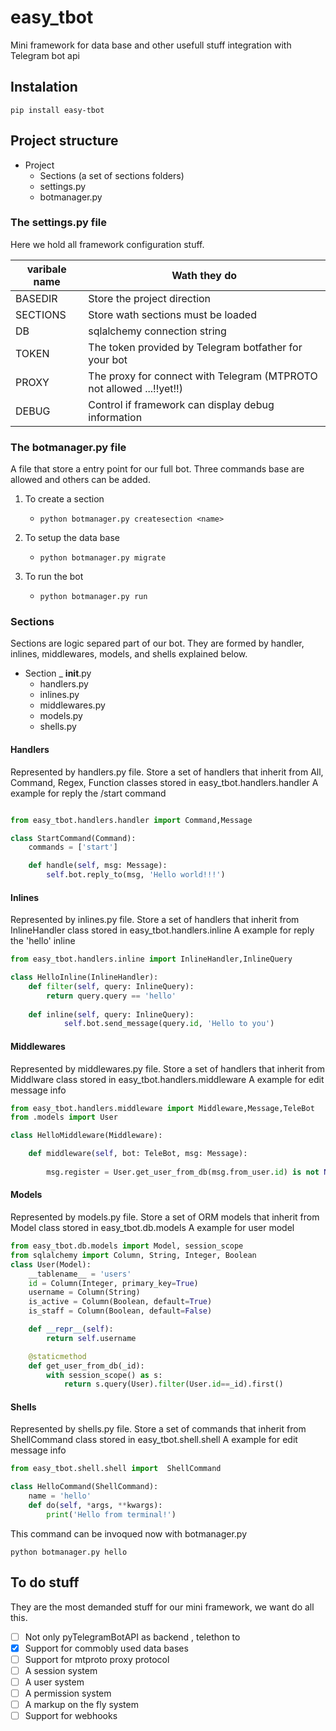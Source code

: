 # easy_tbot
Mini framework  for data base and other usefull stuff integration with Telegram bot api
## Instalation
````commandline
pip install easy-tbot
````
## Project structure
- Project
  - Sections (a set of sections folders)
  - settings.py
  - botmanager.py
### The settings.py file
Here we hold all framework configuration stuff.

| varibale name | Wath they do |
| ------------- | ------------- |
| BASEDIR  | Store the project direction  |
| SECTIONS | Store wath sections must be loaded  |
| DB | sqlalchemy connection string |
| TOKEN | The token provided by Telegram botfather for your bot |
| PROXY | The proxy for connect with Telegram (MTPROTO not allowed ...!!yet!!) |
| DEBUG | Control if framework can display debug information |
### The botmanager.py file 
A file that store a entry point for our full bot. Three commands base are allowed and others can be added.

1. To create a section
   - ```commandline  
     python botmanager.py createsection <name> 
     ```
2. To setup the data base
   - ```commandline  
     python botmanager.py migrate
     ```
3. To run the bot
   - ```commandline  
     python botmanager.py run
     ```

### Sections
Sections are logic separed part of our bot. They are formed by handler, inlines, middlewares, models, and shells explained below.

- Section
  _ __init__.py
  - handlers.py
  - inlines.py
  - middlewares.py
  - models.py
  - shells.py
  
#### Handlers
Represented by handlers.py file. Store a set of handlers that inherit from All, Command, Regex, Function classes stored in
easy_tbot.handlers.handler
A example for reply the /start command
```python

from easy_tbot.handlers.handler import Command,Message

class StartCommand(Command):
    commands = ['start']

    def handle(self, msg: Message):
        self.bot.reply_to(msg, 'Hello world!!!')
```
#### Inlines
Represented by inlines.py file. Store a set of handlers that inherit from InlineHandler class stored in
easy_tbot.handlers.inline
A example for reply the 'hello' inline
```python
from easy_tbot.handlers.inline import InlineHandler,InlineQuery

class HelloInline(InlineHandler):
    def filter(self, query: InlineQuery):
        return query.query == 'hello'
    
    def inline(self, query: InlineQuery):
            self.bot.send_message(query.id, 'Hello to you')
```
#### Middlewares
Represented by middlewares.py file. Store a set of handlers that inherit from Middlware class stored in
easy_tbot.handlers.middleware
A example for edit message info
```python
from easy_tbot.handlers.middleware import Middleware,Message,TeleBot
from .models import User

class HelloMiddleware(Middleware):

    def middleware(self, bot: TeleBot, msg: Message):
        
        msg.register = User.get_user_from_db(msg.from_user.id) is not None
```
#### Models
Represented by models.py file. Store a set of ORM models that inherit from Model class stored in
easy_tbot.db.models
A example for user model
```python
from easy_tbot.db.models import Model, session_scope
from sqlalchemy import Column, String, Integer, Boolean
class User(Model):
    __tablename__ = 'users'
    id = Column(Integer, primary_key=True)
    username = Column(String)
    is_active = Column(Boolean, default=True)
    is_staff = Column(Boolean, default=False)

    def __repr__(self):
        return self.username

    @staticmethod
    def get_user_from_db(_id):
        with session_scope() as s:
            return s.query(User).filter(User.id==_id).first()

```
#### Shells
Represented by shells.py file. Store a set of commands that inherit from ShellCommand class stored in
easy_tbot.shell.shell
A example for edit message info
```python
from easy_tbot.shell.shell import  ShellCommand

class HelloCommand(ShellCommand):
    name = 'hello'
    def do(self, *args, **kwargs):
        print('Hello from terminal!')
```
This command can be invoqued now with botmanager.py
```commandline
python botmanager.py hello
```
## To do stuff
They are the most demanded stuff for our mini framework, we want do all  this.

- [ ] Not only pyTelegramBotAPI as backend , telethon to
- [x] Support for commobly used data bases
- [ ] Support for mtproto proxy protocol
- [ ] A session system
- [ ] A user system
- [ ] A permission  system
- [ ] A markup on the fly system
- [ ] Support for webhooks